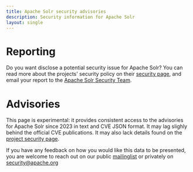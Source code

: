 ```yaml
---
title: Apache Solr security advisories
description: Security information for Apache Solr
layout: single
---
```


# Reporting

Do you want disclose a potential security issue for Apache Solr? You can read more about the projects' security policy on their [security page](https://cwiki.apache.org/confluence/display/SOLR/SolrSecurity), and email your report to the  [Apache Solr Security Team](mailto:security@solr.apache.org).

# Advisories

This page is experimental: it provides consistent access to the advisories for Apache Solr since 2023 in text and CVE JSON format. It may lag slighly behind the official CVE publications. It may also lack details found on the [project security page](https://cwiki.apache.org/confluence/display/SOLR/SolrSecurity).

If you have any feedback on how you would like this data to be presented, you are welcome to reach out on our public [mailinglist](/mailinglist) or privately on [security@apache.org](mailto:security@apache.org)